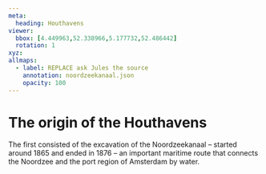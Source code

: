 ```yaml
---
meta:
  heading: Houthavens
viewer:
  bbox: [4.449963,52.338966,5.177732,52.486442]
  rotation: 1
xyz:
allmaps:
  - label: REPLACE ask Jules the source
    annotation: noordzeekanaal.json
    opacity: 100
---
```

# The origin of the Houthavens
The first consisted of the excavation of the Noordzeekanaal – started around 1865 and ended in 1876 – an important maritime route that connects the Noordzee and the port region of Amsterdam by water.